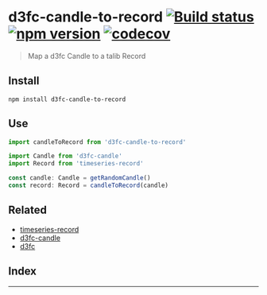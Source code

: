 
d3fc-candle-to-record [![Build status](https://travis-ci.org/strong-roots-capital/d3fc-candle-to-record.svg?branch=master)](https://travis-ci.org/strong-roots-capital/d3fc-candle-to-record) [![npm version](https://img.shields.io/npm/v/d3fc-candle-to-record.svg)](https://npmjs.org/package/d3fc-candle-to-record) [![codecov](https://codecov.io/gh/strong-roots-capital/d3fc-candle-to-record/branch/master/graph/badge.svg)](https://codecov.io/gh/strong-roots-capital/d3fc-candle-to-record)
======================================================================================================================================================================================================================================================================================================================================================================================================================================================================================================

> Map a d3fc Candle to a talib Record

Install
-------

```shell
npm install d3fc-candle-to-record
```

Use
---

```typescript
import candleToRecord from 'd3fc-candle-to-record'

import Candle from 'd3fc-candle'
import Record from 'timeseries-record'

const candle: Candle = getRandomCandle()
const record: Record = candleToRecord(candle)
```

Related
-------

*   [timeseries-record](https://github.com/strong-roots-capital/timeseries-record)
*   [d3fc-candle](https://github.com/strong-roots-capital/d3fc-candle)
*   [d3fc](https://github.com/d3fc/d3fc)

## Index

---

